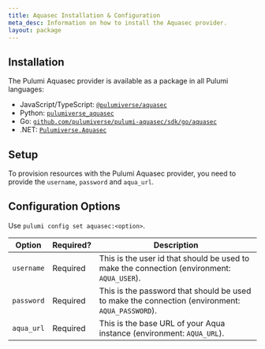 ```yaml
---
title: Aquasec Installation & Configuration
meta_desc: Information on how to install the Aquasec provider.
layout: package
---
```


## Installation

The Pulumi Aquasec provider is available as a package in all Pulumi languages:

* JavaScript/TypeScript: [`@pulumiverse/aquasec`](https://www.npmjs.com/package/@pulumiverse/aquasec)
* Python: [`pulumiverse_aquasec`](https://pypi.org/project/pulumiverse-aquasec/)
* Go: [`github.com/pulumiverse/pulumi-aquasec/sdk/go/aquasec`](https://pkg.go.dev/github.com/pulumiverse/pulumi-aquasec/sdk)
* .NET: [`Pulumiverse.Aquasec`](https://www.nuget.org/packages/Pulumiverse.Aquasec)

## Setup

To provision resources with the Pulumi Aquasec provider, you need to provide the `username`, `password` and `aqua_url`. 

## Configuration Options

Use `pulumi config set aquasec:<option>`.

| Option | Required? | Description |
| - | - | - |
| `username` | Required | This is the user id that should be used to make the connection (environment: `AQUA_USER`). |
| `password` | Required | This is the password that should be used to make the connection (environment: `AQUA_PASSWORD`). |
| `aqua_url` | Required | This is the base URL of your Aqua instance (environment: `AQUA_URL`). |
